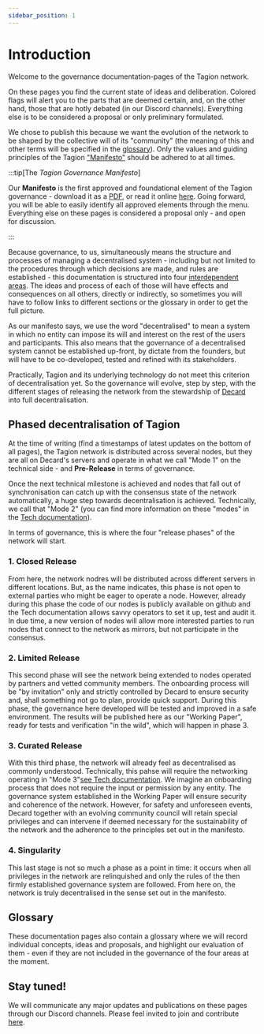 ```yaml
---
sidebar_position: 1
---
```


# Introduction

Welcome to the governance documentation-pages of the Tagion network.

On these pages you find the current state of ideas and deliberation. Colored flags will alert you to the parts that are deemed certain, and, on the other hand, those that are hotly debated (in our Discord channels). Everything else is to be considered a proposal or only preliminary formulated. 

We chose to publish this because we want the evolution of the network to be shaped by the collective will of its "community" (the meaning of this and other terms will be specified in the [glossary](./glossary)). Only the values and guiding principles of the Tagion ["Manifesto"](./manifesto) should be adhered to at all times. 

:::tip[The _Tagion Governance Manifesto_]

Our **Manifesto** is the first approved and foundational element of the Tagion governance - download it as a [PDF](https://www.tagion.org/resources/tagion-manifesto.pdf), or read it online [here](./manifesto). 
Going forward, you will be able to easily identify all approved elements through the menu. Everything else on these pages is considered a proposal only - and open for discussion. 

:::

Because governance, to us, simultaneously means the structure and processes of managing a decentralised system - including but not limited to the procedures through which decisions are made, and rules are established - this documentation is structured into four [interdependent areas](./governance_areas). The ideas and process of each of those will have effects and consequences on all others, directly or indirectly, so sometimes you will have to follow links to different sections or the glossary in order to get the full picture. 

As our manifesto says, we use the word "decentralised" to mean a system in which no entity can impose its will and interest on the rest of the users and participants. This also means that the governance of a decentralised system cannot be established up-front, by dictate from the founders, but will have to be co-developed, tested and refined with its stakeholders. 

Practically, Tagion and its underlying technology do not meet this criterion of decentralisation yet. So the governance will evolve, step by step, with the different stages of releasing the network from the stewardship of [Decard](https://www.tagion.org/about/) into full decentralisation.



## Phased decentralisation of Tagion

At the time of writing (find a timestamps of latest updates on the bottom of all pages), the Tagion network is distributed across several nodes, but they are all on Decard's servers and operate in what we call "Mode 1" on the technical side - and **Pre-Release** in terms of governance.

Once the next technical milestone is achieved and nodes that fall out of synchronisation can catch up with the consensus state of the network automatically, a huge step towards decentralisation is achieved. Technically, we call that "Mode 2" (you can find more information on these "modes" in the [Tech documentation](https://docs.tagion.org/tech/architecture/network_modes)).  

In terms of governance, this is where the four "release phases" of the network will start.

### 1. Closed Release

From here, the network nodres will be distributed across different servers in different locations. But, as the name indicates, this phase is not open to external parties who might be eager to operate a node. However, already during this phase the code of our nodes is publicly available on github and the Tech documentation allows savvy operators to set it up, test and audit it. In due time, a new version of nodes will allow more interested parties to run nodes that connect to the network as mirrors, but not participate in the consensus. 

### 2. Limited Release

This second phase will see the network being extended to nodes operated by partners and vetted community members. The onboarding process will be "by invitation" only and strictly controlled by Decard to ensure security and, shall something not go to plan, provide quick support. During this phase, the governance here developed will be tested and improved in a safe environment. The results will be published here as our "Working Paper", ready for tests and verification "in the wild", which will happen in phase 3.

### 3. Curated Release

With this third phase, the network will already feel as decentralised as commonly understood. Technically, this pahse will require the networking operating in "Mode 3"[see Tech documentation](https://docs.tagion.org/tech/architecture/network_modes). We imagine an onboarding process that does not require the input or permission by any entity. The governance system established in the Working Paper will ensure security and coherence of the network. However, for safety and unforeseen events, Decard together with an evolving community council will retain special privileges and can intervene if deemed necessary for the sustainability of the network and the adherence to the principles set out in the manifesto. 

### 4. Singularity

This last stage is not so much a phase as a point in time: it occurs when all privileges in the network are relinquished and only the rules of the then firmly established governance system are followed. 
From here on, the network is truly decentralised in the sense set out in the manifesto. 


## Glossary

These documentation pages also contain a glossary where we will record individual concepts, ideas and proposals, and highlight our evaluation of them - even if they are not included in the governance of the four areas at the moment. 

## Stay tuned!

We will communicate any major updates and publications on these pages through our Discord channels. Please feel invited to join and contribute [here](https://discord.gg/wE4AA64a).
